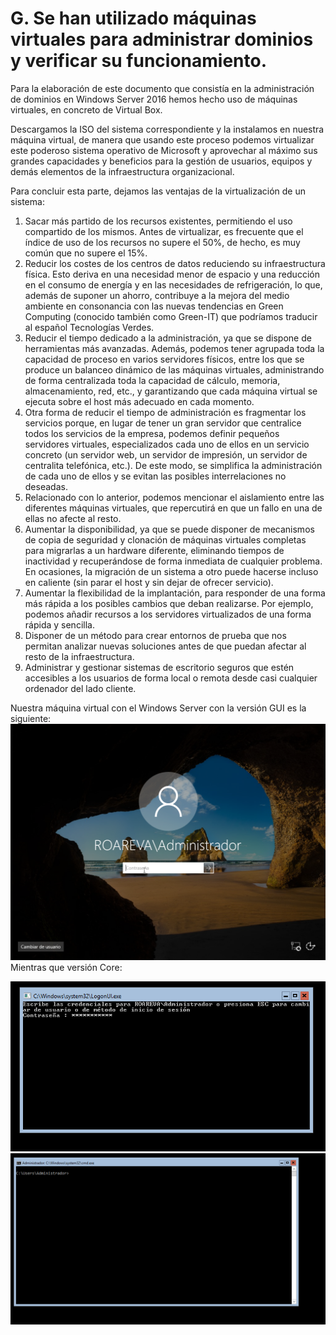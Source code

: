# G. Se han utilizado máquinas virtuales para administrar dominios y verificar su funcionamiento.
Para la elaboración de este documento que consistía en la administración de dominios en Windows Server 2016 hemos hecho uso de máquinas virtuales, en concreto de Virtual Box. 

Descargamos la ISO del sistema correspondiente y la instalamos en nuestra máquina virtual, de manera que usando este proceso podemos virtualizar este poderoso sistema operativo de Microsoft y aprovechar al máximo sus grandes capacidades y beneficios para la gestión de usuarios, equipos y demás elementos de la infraestructura organizacional.

Para concluir esta parte, dejamos las ventajas de la virtualización de un sistema:
1. Sacar más partido de los recursos existentes, permitiendo el uso compartido de los mismos. Antes de virtualizar, es frecuente que el índice de uso de los recursos no supere el 50%, de hecho, es muy común que no supere el 15%.
2. Reducir los costes de los centros de datos reduciendo su infraestructura física. Esto deriva en una necesidad menor de espacio y una reducción en el consumo de energía y en las necesidades de refrigeración, lo que, además de suponer un ahorro, contribuye a la mejora del medio ambiente en consonancia con las nuevas tendencias en Green Computing (conocido también como Green-IT) que podríamos traducir al español Tecnologías Verdes.
3. Reducir el tiempo dedicado a la administración, ya que se dispone de herramientas más avanzadas. Además, podemos tener agrupada toda la capacidad de proceso en varios servidores físicos, entre los que se produce un balanceo dinámico de las máquinas virtuales, administrando de forma centralizada toda la capacidad de cálculo, memoria, almacenamiento, red, etc., y garantizando que cada máquina virtual se ejecuta sobre el host más adecuado en cada momento.
4. Otra forma de reducir el tiempo de administración es fragmentar los servicios porque, en lugar de tener un gran servidor que centralice todos los servicios de la empresa, podemos definir pequeños servidores virtuales, especializados cada uno de ellos en un servicio concreto (un servidor web, un servidor de impresión, un servidor de centralita telefónica, etc.). De este modo, se simplifica la administración de cada uno de ellos y se evitan las posibles interrelaciones no deseadas.
5. Relacionado con lo anterior, podemos mencionar el aislamiento entre las diferentes máquinas virtuales, que repercutirá en que un fallo en una de ellas no afecte al resto.
6. Aumentar la disponibilidad, ya que se puede disponer de mecanismos de copia de seguridad y clonación de máquinas virtuales completas para migrarlas a un hardware diferente, eliminando tiempos de inactividad y recuperándose de forma inmediata de cualquier problema. En ocasiones, la migración de un sistema a otro puede hacerse incluso en caliente (sin parar el host y sin dejar de ofrecer servicio).
7. Aumentar la flexibilidad de la implantación, para responder de una forma más rápida a los posibles cambios que deban realizarse. Por ejemplo, podemos añadir recursos a los servidores virtualizados de una forma rápida y sencilla.
8. Disponer de un método para crear entornos de prueba que nos permitan analizar nuevas soluciones antes de que puedan afectar al resto de la infraestructura.
9. Administrar y gestionar sistemas de escritorio seguros que estén accesibles a los usuarios de forma local o remota desde casi cualquier ordenador del lado cliente.

Nuestra máquina virtual con el Windows Server con la versión GUI es la siguiente:
![img](https://github.com/roareva/ISO-Administracion_de_dominios/blob/master/img/g/w.jpg)
Mientras que versión Core:

![img](https://github.com/roareva/ISO-Administracion_de_dominios/blob/master/img/g/0.jpg)
![img](https://github.com/roareva/ISO-Administracion_de_dominios/blob/master/img/g/1.jpg)
